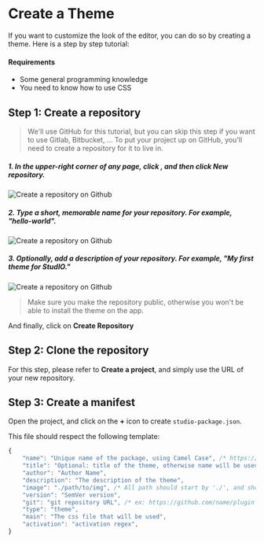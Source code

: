 # Create a Theme

If you want to customize the look of the editor, you can do so by creating a theme. Here is a step by step tutorial:

#### Requirements
- Some general programming knowledge
- You need to know how to use CSS

## Step 1: Create a repository
> We'll use GitHub for this tutorial, but you can skip this step if you want to use Gitlab, Bitbucket, ...
To put your project up on GitHub, you'll need to create a repository for it to live in.

##### 1. In the upper-right corner of any page, click , and then click New repository.
![Create a repository on Github](https://help.github.com/assets/images/help/repository/repo-create.png)

##### 2. Type a short, memorable name for your repository. For example, "hello-world".
![Create a repository on Github](https://help.github.com/assets/images/help/repository/create-repository-name.png)

##### 3. Optionally, add a description of your repository. For example, "My first theme for StudIO."
![Create a repository on Github](https://help.github.com/assets/images/help/repository/create-repository-desc.png)

> Make sure you make the repository public, otherwise you won't be able to install the theme on the app.

And finally, click on **Create Repository**

## Step 2: Clone the repository

For this step, please refer to **Create a project**, and simply use the URL of your new repository.

## Step 3: Create a manifest

Open the project, and click on the **+** icon to create `studio-package.json`.

This file should respect the following template:
```js
{
    "name": "Unique name of the package, using Camel Case", /* https://en.wikipedia.org/wiki/Camel_case */
    "title": "Optional: title of the theme, otherwise name will be used",
    "author": "Author Name",
    "description": "The description of the theme",
    "image": "./path/to/img", /* All path should start by './', and should point to JPEG or PNG images */
    "version": "SemVer version",
    "git": "git repository URL", /* ex: https://github.com/name/plugin */
    "type": "theme",
    "main": "The css file that will be used",
    "activation": "activation regex",
}
```
